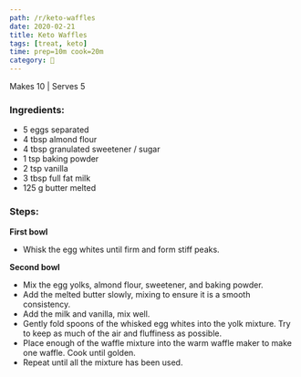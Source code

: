 ```yaml
---
path: /r/keto-waffles
date: 2020-02-21
title: Keto Waffles
tags: [treat, keto]
time: prep=10m cook=20m
category: 🧇
---
```


Makes 10 | Serves 5

### Ingredients:

-   5 eggs separated
-   4 tbsp almond flour
-   4 tbsp granulated sweetener / sugar
-   1 tsp baking powder
-   2 tsp vanilla
-   3 tbsp full fat milk
-   125 g butter melted

### Steps:

**First bowl**

-   Whisk the egg whites until firm and form stiff peaks.

**Second bowl**

-   Mix the egg yolks, almond flour, sweetener, and baking powder.
-   Add the melted butter slowly, mixing to ensure it is a smooth consistency.
-   Add the milk and vanilla, mix well.
-   Gently fold spoons of the whisked egg whites into the yolk mixture. Try to keep as much of the air and fluffiness as possible.
-   Place enough of the waffle mixture into the warm waffle maker to make one waffle. Cook until golden.
-   Repeat until all the mixture has been used.
